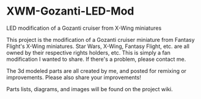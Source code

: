 # XWM-Gozanti-LED-Mod
LED modification of a Gozanti cruiser from X-Wing miniatures

This project is the modification of a Gozanti cruiser miniature from Fantasy Flight's X-Wing miniatures.  Star Wars, X-Wing, Fantasy Flight, etc. are all owned by their respective rights holders, etc.  This is simply a fan modification I wanted to share.  If there's a problem, please contact me.

The 3d modeled parts are all created by me, and posted for remixing or improvements.  Please also share your improvements!

Parts lists, diagrams, and images will be found on the project wiki.
